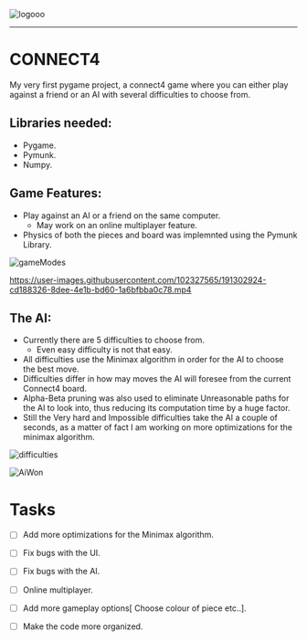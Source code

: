 ![logooo](https://user-images.githubusercontent.com/102327565/191298260-2b52c59b-e5f4-49a1-bcdd-dad0bcac1b17.png)


<hr>

# CONNECT4

My very first pygame project, a connect4 game where  you can either play against a friend or an AI with several 
difficulties to choose from.
<br>

## Libraries needed:
  * Pygame.
  * Pymunk.
  * Numpy.

## Game Features:
  * Play against an AI or a friend on the same computer.
    - May work on an online multiplayer feature.
  * Physics of both the pieces and board was implemnted using the Pymunk Library.
  
![gameModes](https://user-images.githubusercontent.com/102327565/191301924-1130bbcc-8f02-4d1f-8d0b-cc280817d29a.png)
 
https://user-images.githubusercontent.com/102327565/191302924-cd188326-8dee-4e1b-bd60-1a6bfbba0c78.mp4



## The AI:
  * Currently there are 5 difficulties to choose from.
    - Even easy difficulty is not that easy.
  * All difficulties use the Minimax algorithm in order for the AI to choose the best move.
  * Difficulties differ in how may moves the AI will foresee from the current Connect4 board.
  * Alpha-Beta pruning was also used to eliminate Unreasonable paths for the AI to look into, thus reducing its computation time by a huge factor.
  * Still the Very hard and Impossible difficulties take the AI a couple of seconds, as a matter of fact I am working on more optimizations for the minimax algorithm.
 
![difficulties](https://user-images.githubusercontent.com/102327565/191300734-68613dad-99c2-4b36-a49f-9f4fcae3a0e5.png)

![AiWon](https://user-images.githubusercontent.com/102327565/191300814-7b16b4f3-2c32-4fe9-807e-305595c87cd0.png)


# Tasks 
- [ ] Add more optimizations for the Minimax algorithm.
- [ ] Fix bugs with the UI.
- [ ] Fix bugs with the AI.
- [ ] Online multiplayer.
- [ ] Add more gameplay options[ Choose colour of piece etc..].
- [ ] Make the code more organized.


